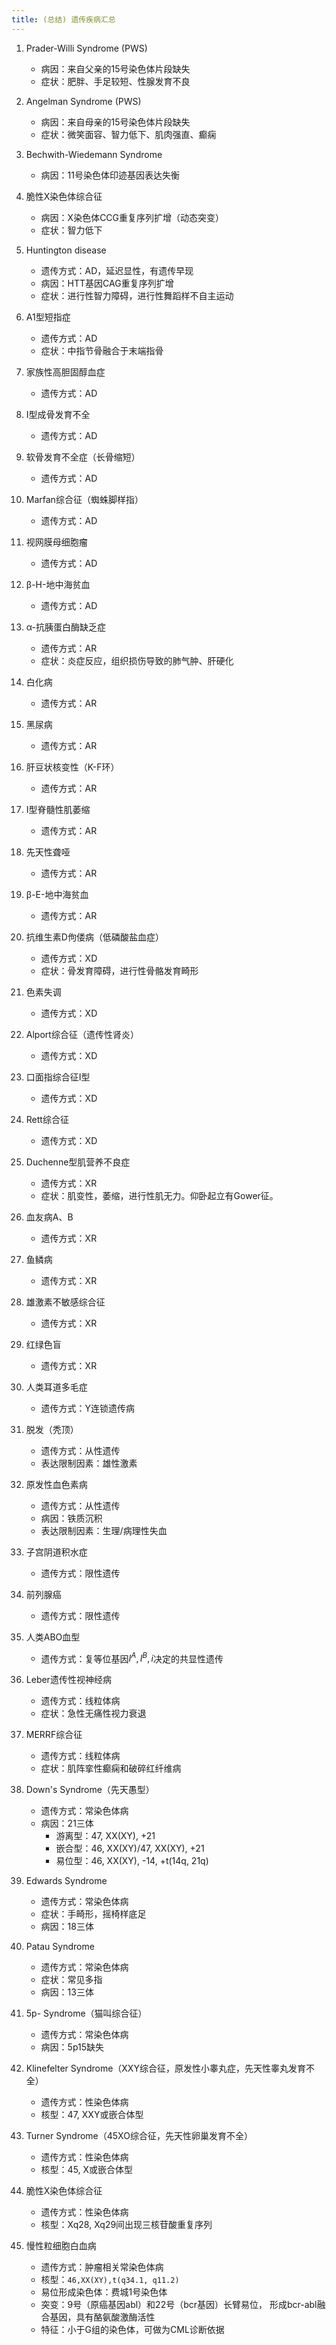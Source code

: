 ```yaml
---
title: (总结) 遗传疾病汇总
---
```


1. Prader-Willi Syndrome (PWS)
    - 病因：来自父亲的15号染色体片段缺失
    - 症状：肥胖、手足较短、性腺发育不良

1. Angelman Syndrome (PWS)
    - 病因：来自母亲的15号染色体片段缺失
    - 症状：微笑面容、智力低下、肌肉强直、癫痫

1. Bechwith-Wiedemann Syndrome
    - 病因：11号染色体印迹基因表达失衡

1. 脆性X染色体综合征
    - 病因：X染色体CCG重复序列扩增（动态突变）
    - 症状：智力低下

1. Huntington disease
    - 遗传方式：AD，延迟显性，有遗传早现
    - 病因：HTT基因CAG重复序列扩增
    - 症状：进行性智力障碍，进行性舞蹈样不自主运动

1. A1型短指症
    - 遗传方式：AD
    - 症状：中指节骨融合于末端指骨

1. 家族性高胆固醇血症
    - 遗传方式：AD
1. I型成骨发育不全
    - 遗传方式：AD
1. 软骨发育不全症（长骨缩短）
    - 遗传方式：AD
1. Marfan综合征（蜘蛛脚样指）
    - 遗传方式：AD
1. 视网膜母细胞瘤
    - 遗传方式：AD
1. β-H-地中海贫血
    - 遗传方式：AD

1. α-抗胰蛋白酶缺乏症
    - 遗传方式：AR
    - 症状：炎症反应，组织损伤导致的肺气肿、肝硬化

1. 白化病
    - 遗传方式：AR
1. 黑尿病
    - 遗传方式：AR
1. 肝豆状核变性（K-F环）
    - 遗传方式：AR
1. I型脊髓性肌萎缩
    - 遗传方式：AR
1. 先天性聋哑
    - 遗传方式：AR
1. β-E-地中海贫血
    - 遗传方式：AR

1. 抗维生素D佝偻病（低磷酸盐血症）
    - 遗传方式：XD
    - 症状：骨发育障碍，进行性骨骼发育畸形

1. 色素失调
    - 遗传方式：XD
1. Alport综合征（遗传性肾炎）
    - 遗传方式：XD
1. 口面指综合征I型
    - 遗传方式：XD
1. Rett综合征
    - 遗传方式：XD

1. Duchenne型肌营养不良症
    - 遗传方式：XR
    - 症状：肌变性，萎缩，进行性肌无力。仰卧起立有Gower征。

1. 血友病A、B
    - 遗传方式：XR
1. 鱼鳞病
    - 遗传方式：XR
1. 雄激素不敏感综合征
    - 遗传方式：XR
1. 红绿色盲
    - 遗传方式：XR

1. 人类耳道多毛症
    - 遗传方式：Y连锁遗传病

1. 脱发（秃顶）
    - 遗传方式：从性遗传
    - 表达限制因素：雄性激素
1. 原发性血色素病
    - 遗传方式：从性遗传
    - 病因：铁质沉积
    - 表达限制因素：生理/病理性失血

1. 子宫阴道积水症
    - 遗传方式：限性遗传
1. 前列腺癌
    - 遗传方式：限性遗传

1. 人类ABO血型
    - 遗传方式：复等位基因$I^A, I^B, i$决定的共显性遗传


1. Leber遗传性视神经病
    - 遗传方式：线粒体病
    - 症状：急性无痛性视力衰退
1. MERRF综合征
    - 遗传方式：线粒体病
    - 症状：肌阵挛性癫痫和破碎红纤维病

1. Down's Syndrome（先天愚型）
    - 遗传方式：常染色体病
    - 病因：21三体
        - 游离型：47, XX(XY), +21
        - 嵌合型：46, XX(XY)/47, XX(XY), +21
        - 易位型：46, XX(XY), -14, +t(14q, 21q)

1. Edwards Syndrome
    - 遗传方式：常染色体病
    - 症状：手畸形，摇椅样底足
    - 病因：18三体

1. Patau Syndrome
    - 遗传方式：常染色体病
    - 症状：常见多指
    - 病因：13三体

1. 5p- Syndrome（猫叫综合征）
    - 遗传方式：常染色体病
    - 病因：5p15缺失

1. Klinefelter Syndrome（XXY综合征，原发性小睾丸症，先天性睾丸发育不全）
    - 遗传方式：性染色体病
    - 核型：47, XXY或嵌合体型

1. Turner Syndrome（45XO综合征，先天性卵巢发育不全）
    - 遗传方式：性染色体病
    - 核型：45, X或嵌合体型

1. 脆性X染色体综合征
    - 遗传方式：性染色体病
    - 核型：Xq28, Xq29间出现三核苷酸重复序列

1. 慢性粒细胞白血病
    - 遗传方式：肿瘤相关常染色体病
    - 核型：`46,XX(XY),t(q34.1, q11.2)`
    - 易位形成染色体：费城1号染色体
    - 突变：9号（原癌基因abl）和22号（bcr基因）长臂易位，
            形成bcr-abl融合基因，具有酪氨酸激酶活性
    - 特征：小于G组的染色体，可做为CML诊断依据
